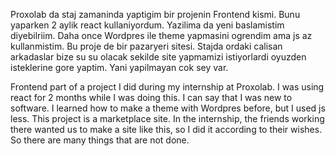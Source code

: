 Proxolab da staj zamaninda yaptigim bir projenin Frontend kismi. Bunu yaparken 2 aylik react kullaniyordum. Yazilima da yeni baslamistim diyebilriim. Daha once Wordpres ile theme yapmasini ogrendim ama js az kullanmistim.
  Bu proje de bir pazaryeri sitesi. Stajda ordaki calisan arkadaslar bize su su olacak sekilde site yapmamizi istiyorlardi  oyuzden isteklerine gore yaptim. Yani yapilmayan cok sey var.

  Frontend part of a project I did during my internship at Proxolab. I was using react for 2 months while I was doing this. I can say that I was new to software. I learned how to make a theme with Wordpres before, but I used js less.
  This project is a marketplace site. In the internship, the friends working there wanted us to make a site like this, so I did it according to their wishes. So there are many things that are not done.

